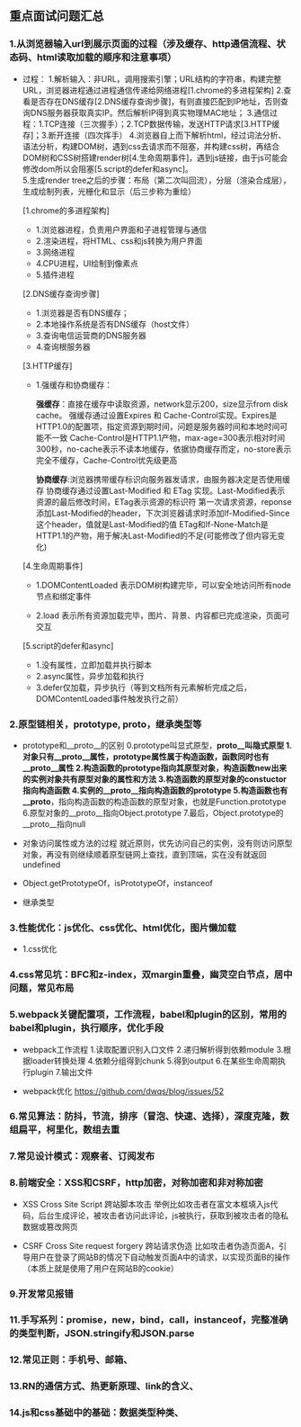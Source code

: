 ## 重点面试问题汇总

### 1.从浏览器输入url到展示页面的过程（涉及缓存、http通信流程、状态码、html读取加载的顺序和注意事项）

 - 过程：
   1.解析输入：非URL，调用搜索引擎；URL结构的字符串，构建完整URL，浏览器进程通过进程通信传递给网络进程[1.chrome的多进程架构]
   2.查看是否存在DNS缓存[2.DNS缓存查询步骤]，有则直接匹配到IP地址，否则查询DNS服务器获取真实IP。然后解析IP得到真实物理MAC地址；
   3.通信过程：1.TCP连接（三次握手）；2.TCP数据传输，发送HTTP请求[3.HTTP缓存]；3.断开连接（四次挥手）
   4.浏览器自上而下解析html，经过词法分析、语法分析，构建DOM树，遇到css去请求而不阻塞，并构建css树，再结合DOM树和CSS树搭建render树[4.生命周期事件]，遇到js链接，由于js可能会修改dom所以会阻塞[5.script的defer和async]。  
   5.生成render tree之后的步骤：布局（第二次叫回流），分层（渲染合成层），生成绘制列表，光栅化和显示（后三步称为重绘）

   [1.chrome的多进程架构]
    - 1.浏览器进程，负责用户界面和子进程管理与通信
    - 2.渲染进程，将HTML、css和js转换为用户界面
    - 3.网络进程
    - 4.CPU进程，UI绘制到像素点
    - 5.插件进程

   [2.DNS缓存查询步骤]
    - 1.浏览器是否有DNS缓存；
    - 2.本地操作系统是否有DNS缓存（host文件）
    - 3.查询电信运营商的DNS服务器
    - 4.查询根服务器

   [3.HTTP缓存]
    - 1.强缓存和协商缓存：

        **强缓存**：直接在缓存中读取资源，network显示200，size显示from disk cache。
        强缓存通过设置Expires 和 Cache-Control实现。Expires是HTTP1.0的配置项，指定资源到期时间，问题是服务器时间和本地时间可能不一致
        Cache-Control是HTTP1.1产物，max-age=300表示相对时间300秒，no-cache表示不读本地缓存，依据协商缓存而定，no-store表示完全不缓存，Cache-Control优先级更高

        **协商缓存**:浏览器携带缓存标识向服务器发请求，由服务器决定是否使用缓存
        协商缓存通过设置Last-Modified 和 ETag 实现。Last-Modified表示资源的最后修改时间，ETag表示资源的标识符
        第一次请求资源，reponse添加Last-Modified的header，下次浏览器请求时添加If-Modified-Since这个header，值就是Last-Modified的值
        ETag和If-None-Match是HTTP1.1的产物，用于解决Last-Modified的不足(可能修改了但内容无变化)

   [4.生命周期事件]
    - 1.DOMContentLoaded
        表示DOM树构建完毕，可以安全地访问所有node节点和绑定事件

    - 2.load
        表示所有资源加载完毕，图片、背景、内容都已完成渲染，页面可交互

   [5.script的defer和async]
    - 1.没有属性，立即加载并执行脚本
    - 2.async属性，异步加载和执行
    - 3.defer仅加载，异步执行（等到文档所有元素解析完成之后，DOMContentLoaded事件触发执行之前）

### 2.原型链相关，prototype, __proto__，继承类型等

 - prototype和__proto__的区别
   0.prototype叫显式原型，__proto__叫隐式原型
   1.对象只有__proto__属性，prototype属性属于构造函数，函数同时也有__proto__属性
   2.构造函数的prototype指向其原型对象，构造函数new出来的实例对象共有原型对象的属性和方法
   3.构造函数的原型对象的constuctor指向构造函数
   4.实例的__proto__指向构造函数的prototype
   5.构造函数也有__proto__，指向构造函数的构造函数的原型对象，也就是Function.prototype
   6.原型对象的__proto__指向Object.prototype
   7.最后，Object.prototype的__proto__指向null

 - 对象访问属性或方法的过程
   就近原则，优先访问自己的实例，没有则访问原型对象，再没有则继续顺着原型链网上查找，直到顶端，实在没有就返回undefined

 - Object.getPrototypeOf，isPrototypeOf，instanceof

 - 继承类型
### 3.性能优化：js优化、css优化、html优化，图片懒加载

 - 1.css优化
   

### 4.css常见坑：BFC和z-index，双margin重叠，幽灵空白节点，居中问题，常见布局

### 5.webpack关键配置项，工作流程，babel和plugin的区别，常用的babel和plugin，执行顺序，优化手段

 - webpack工作流程
   1.读取配置识别入口文件
   2.递归解析得到依赖module
   3.根据loader转换处理
   4.依赖分组得到chunk
   5.得到output
   6.在某些生命周期执行plugin
   7.输出文件
   
 - webpack优化
 https://github.com/dwqs/blog/issues/52

### 6.常见算法：防抖，节流，排序（冒泡、快速、选择），深度克隆，数组扁平，柯里化，数组去重

### 7.常见设计模式：观察者、订阅发布

### 8.前端安全：XSS和CSRF，http加密，对称加密和非对称加密

- XSS Cross Site Script 跨站脚本攻击
  举例比如攻击者在富文本框填入js代码，后台生成评论，被攻击者访问此评论，js被执行，获取到被攻击者的隐私数据或篡改网页

- CSRF Cross Site request forgery 跨站请求伪造
  比如攻击者伪造页面A，引导用户在登录了网站B的情况下自动触发页面A中的请求，以实现页面B的操作（本质上就是使用了用户在网站B的cookie）

### 9.开发常见报错

### 11.手写系列：promise，new，bind，call，instanceof，完整准确的类型判断，JSON.stringify和JSON.parse

### 12.常见正则：手机号、邮箱、

### 13.RN的通信方式、热更新原理、link的含义、

### 14.js和css基础中的基础：数据类型种类、
